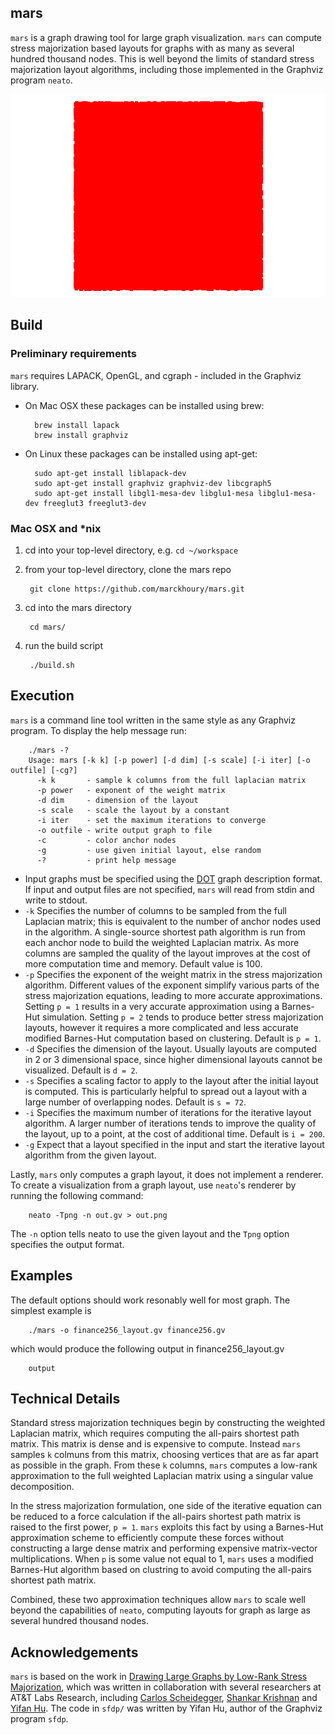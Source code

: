 ## mars

`mars` is a graph drawing tool for large graph visualization. `mars` can compute stress majorization based layouts for graphs with as many as several hundred thousand nodes. This is well beyond the limits of standard stress majorization layout algorithms, including those implemented in the Graphviz program `neato`. 

![finance256](./finance256.gif)

## Build

### Preliminary requirements
`mars` requires LAPACK, OpenGL, and cgraph - included in the Graphviz library.

* On Mac OSX these packages can be installed using brew:

        brew install lapack
        brew install graphviz

* On Linux these packages can be installed using apt-get:

        sudo apt-get install liblapack-dev
        sudo apt-get install graphviz graphviz-dev libcgraph5
        sudo apt-get install libgl1-mesa-dev libglu1-mesa libglu1-mesa-dev freeglut3 freeglut3-dev

### Mac OSX and *nix

1. cd into your top-level directory, e.g. `cd ~/workspace`
1. from your top-level directory, clone the mars repo

        git clone https://github.com/marckhoury/mars.git

1. cd into the mars directory

        cd mars/

1. run the build script
        
        ./build.sh

## Execution
`mars` is a command line tool written in the same style as any Graphviz program. To display the help message run:

        ./mars -?
        Usage: mars [-k k] [-p power] [-d dim] [-s scale] [-i iter] [-o outfile] [-cg?]
          -k k       - sample k columns from the full laplacian matrix
          -p power   - exponent of the weight matrix
          -d dim     - dimension of the layout
          -s scale   - scale the layout by a constant
          -i iter    - set the maximum iterations to converge
          -o outfile - write output graph to file
          -c         - color anchor nodes
          -g         - use given initial layout, else random
          -?         - print help message

* Input graphs must be specified using the [DOT](http://en.wikipedia.org/wiki/DOT_(graph_description_language)) graph description format. If input and output files are not specified, `mars` will read from stdin and write to stdout.
* `-k` Specifies the number of columns to be sampled from the full Laplacian matrix; this is equivalent to the number of anchor nodes used in the algorithm. A single-source shortest path algorithm is run from each anchor node to build the weighted Laplacian matrix. As more columns are sampled the quality of the layout improves at the cost of more computation time and memory. Default value is 100.
* `-p` Specifies the exponent of the weight matrix in the stress majorization algorithm. Different values of the exponent simplify various parts of the stress majorization equations, leading to more accurate approximations. Setting `p = 1` results in a very accurate approximation using a Barnes-Hut simulation. Setting `p = 2` tends to produce better stress majorization layouts, however it requires a more complicated and less accurate modified Barnes-Hut computation based on clustering. Default is `p = 1`.
* `-d` Specifies the dimension of the layout. Usually layouts are computed in 2 or 3 dimensional space, since higher dimensional layouts cannot be visualized. Default is `d = 2`.
* `-s` Specifies a scaling factor to apply to the layout after the initial layout is computed. This is particularly helpful to spread out a layout with a large number of overlapping nodes. Default is `s = 72`.
* `-i` Specifies the maximum number of iterations for the iterative layout algorithm. A larger number of iterations tends to improve the quality of the layout, up to a point, at the cost of additional time. Default is `i = 200`.
* `-g` Expect that a layout specified in the input and start the iterative layout algorithm from the given layout.

Lastly, `mars` only computes a graph layout, it does not implement a renderer. To create a visualization from a graph layout, use `neato`'s renderer by running the following command:

        neato -Tpng -n out.gv > out.png

The `-n` option tells neato to use the given layout and the `Tpng` option specifies the output format. 

## Examples

The default options should work resonably well for most graph. The simplest example is 

        ./mars -o finance256_layout.gv finance256.gv
        
which would produce the following output in finance256_layout.gv

        output 



## Technical Details
Standard stress majorization techniques begin by constructing the weighted Laplacian matrix, which requires computing the all-pairs shortest path matrix. This matrix is dense and is expensive to compute. Instead `mars` samples `k` colmuns from this matrix, choosing vertices that are as far apart as possible in the graph. From these `k` columns, `mars` computes a low-rank approximation to the full weighted Laplacian matrix using a singular value decomposition. 

In the stress majorization formulation, one side of the iterative equation can be reduced to a force calculation if the all-pairs shortest path matrix is raised to the first power, `p = 1`. `mars` exploits this fact by using a Barnes-Hut approximation scheme to efficiently compute these forces without constructing a large dense matrix and performing expensive matrix-vector multiplications. When `p` is some value not equal to 1, `mars` uses a modified Barnes-Hut algorithm based on clustring to avoid computing the all-pairs shortest path matrix.

Combined, these two approximation techniques allow `mars` to scale well beyond the capabilities of `neato`, computing layouts for graph as large as several hundred thousand nodes. 

## Acknowledgements

`mars` is based on the work in [Drawing Large Graphs by Low-Rank Stress Majorization](http://www.cs.berkeley.edu/~khoury/mars.pdf), which was written in collaboration with several researchers at AT&T Labs Research, including [Carlos Scheidegger](http://cscheid.net/), [Shankar Krishnan](http://www.research.att.com/archive/people/Krishnan_Shankar/index.html?fbid=vr6vm_97Cr9) and [Yifan Hu](http://yifanhu.net/index.html). The code in `sfdp/` was written by Yifan Hu, author of the Graphviz program `sfdp`.
